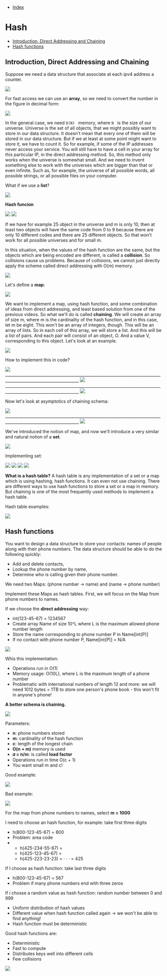 * [Index](https://github.com/KiraDiShira/AlgorithmsAndDataStructures/blob/master/README.md#project-title)

# Hash

- [Introduction, Direct Addressing and Chaining](#introduction-direct-addressing-and-chaining)
- [Hash functions](#hash-functions)

## Introduction, Direct Addressing and Chaining

Suppose we need a data structure that associate at each ipv4 address a counter.

<img src="https://github.com/KiraDiShira/AlgorithmsAndDataStructures/blob/master/RepoFiles/Hash/Images/h2.PNG" />

For fast access we can use an **array**, so we need to convert the number in the figure in decimal form:

<img src="https://github.com/KiraDiShira/AlgorithmsAndDataStructures/blob/master/RepoFiles/Hash/Images/h1.PNG" />

In the general case, we need  `O(N) ` memory, where  `N ` is the size of our universe. Universe is the set of all objects, that we might possibly want to store in our data structure. It doesn't mean that every one of them will be stored in our data structure. But if we at least at some point might want to store it, we have to count it. So for example, if some of the IP addresses never access your service. You will still have to have a cell in your array for this particular IP, in the direct addressing method. So, this method only works when the universe is somewhat small. And we need to invent something else to work with the universes which are bigger than that or even infinite. Such as, for example, the universe of all possible words, all possible strings, or all possible files on your computer.

What if we use a **list**?

<img src="https://github.com/KiraDiShira/AlgorithmsAndDataStructures/blob/master/RepoFiles/Hash/Images/h3.PNG" />

**Hash funcion**

<img src="https://github.com/KiraDiShira/AlgorithmsAndDataStructures/blob/master/RepoFiles/Hash/Images/h4.PNG" />

<img src="https://github.com/KiraDiShira/AlgorithmsAndDataStructures/blob/master/RepoFiles/Hash/Images/h5.PNG" />

If we have for example 25 object in the universe and m is only 10, then at least two objects will have the same code from 0 to 9 because there are only 10 different codes and there are 25 different objects. So that won't work for all possible universes and for small m. 

In this situation, when the values of the hash function are the same, but the objects which are being encoded are different, is called a **collision**. So collisions cause us problems. Because of collisions, we cannot just directly apply the scheme called direct addressing with O(m) memory.

<img src="https://github.com/KiraDiShira/AlgorithmsAndDataStructures/blob/master/RepoFiles/Hash/Images/h6.PNG" />

Let's define a **map**:

<img src="https://github.com/KiraDiShira/AlgorithmsAndDataStructures/blob/master/RepoFiles/Hash/Images/h7.PNG" />

We want to implement a map, using hash function, and some combination of ideas from direct addressing, and least based solution from one of the previous videos. So what we'll do is called **chaining**. We will create an array of size m, where m is the cardinality of the hash function, and in this case, let m be eight. This won't be an array of integers, though. This will be an array of lists. So in each cell of this array, we will store a list. And this will be a list of pairs. And each pair will consist of an object, O. And a value V, corresponding to this object. Let's look at an example. 

<img src="https://github.com/KiraDiShira/AlgorithmsAndDataStructures/blob/master/RepoFiles/Hash/Images/h8.PNG" />

How to implement this in code?

<img src="https://github.com/KiraDiShira/AlgorithmsAndDataStructures/blob/master/RepoFiles/Hash/Images/h9.PNG" />
___________________________________________________________________________________________________________________
<img src="https://github.com/KiraDiShira/AlgorithmsAndDataStructures/blob/master/RepoFiles/Hash/Images/h10.PNG" />
___________________________________________________________________________________________________________________
<img src="https://github.com/KiraDiShira/AlgorithmsAndDataStructures/blob/master/RepoFiles/Hash/Images/h11.PNG" />

Now let's look at asymptotics of chaining schema:

<img src="https://github.com/KiraDiShira/AlgorithmsAndDataStructures/blob/master/RepoFiles/Hash/Images/h12.PNG" />
___________________________________________________________________________________________________________________
<img src="https://github.com/KiraDiShira/AlgorithmsAndDataStructures/blob/master/RepoFiles/Hash/Images/h13.PNG" />

 We've introduced the notion of map, and now we'll introduce a very similar and natural notion of a **set**. 
 
 <img src="https://github.com/KiraDiShira/AlgorithmsAndDataStructures/blob/master/RepoFiles/Hash/Images/h14.PNG" />
 
 Implementing set:
 
 <img src="https://github.com/KiraDiShira/AlgorithmsAndDataStructures/blob/master/RepoFiles/Hash/Images/h15.PNG" />
 
 <img src="https://github.com/KiraDiShira/AlgorithmsAndDataStructures/blob/master/RepoFiles/Hash/Images/h16.PNG" />
 
<img src="https://github.com/KiraDiShira/AlgorithmsAndDataStructures/blob/master/RepoFiles/Hash/Images/h17.PNG" />
  
<img src="https://github.com/KiraDiShira/AlgorithmsAndDataStructures/blob/master/RepoFiles/Hash/Images/h18.PNG" />

**What is a hash table?** A hash table is any implementation of a set or a map which is using hashing, hash functions. It can even not use chaining. There are different ways to use hash functions to store a set or a map in memory. But chaining is one of the most frequently used methods to implement a hash table. 

Hash table examples:

<img src="https://github.com/KiraDiShira/AlgorithmsAndDataStructures/blob/master/RepoFiles/Hash/Images/h19.PNG" />

## Hash functions

You want to design a data structure to store your contacts: names of people along with their phone numbers. The data structure should
be able to do the following quickly:

- Add and delete contacts,
- Lookup the phone number by name,
- Determine who is calling given their phone number.

We need two Maps: (phone number → name) and (name → phone number)

Implement these Maps as hash tables. First, we will focus on the Map from phone numbers to names.

If we choose the **direct addressing** way:

- int(123-45-67) = 1234567
- Create array Name of size 10^L where L is the maximum allowed phone number length
- Store the name corresponding to phone number P in Name[int(P)]
- If no contact with phone number P, Name[int(P)] = N/A

<img src="https://github.com/KiraDiShira/AlgorithmsAndDataStructures/blob/master/RepoFiles/Hash/Images/h20.PNG" />

Whis this implementation:

- Operations run in O(1)
- Memory usage: O(10L), where L is the maximum length of a phone number
- Problematic with international numbers of length 12 and more: we will need 1012 bytes = 1TB to store one person's phone book - this won't fit in anyone's phone!

**A better schema is chaining.**

<img src="https://github.com/KiraDiShira/AlgorithmsAndDataStructures/blob/master/RepoFiles/Hash/Images/h21.PNG" />

Parameters:

- **n**: phone numbers stored
- **m**: cardinality of the hash function
- **c**: length of the longest chain
- **O(n + m)** memory is used
- **𝛼 = n/m**: is called **load factor**
- Operations run in time O(c + 1)
- You want small m and c!

Good example:

<img src="https://github.com/KiraDiShira/AlgorithmsAndDataStructures/blob/master/RepoFiles/Hash/Images/h22.PNG" />

Bad example:

<img src="https://github.com/KiraDiShira/AlgorithmsAndDataStructures/blob/master/RepoFiles/Hash/Images/h23.PNG" />

For the map from phone numbers to names, select **m = 1000**

I need to choose an hash function, for example: take first three digits
- h(800-123-45-67) = 800
- Problem: area code
- * h(425-234-55-67) =
  * h(425-123-45-67) =
  * h(425-223-23-23) = · · · = 425

If I choose as hash function: take last three digits
- h(800-123-45-67) = 567
- Problem if many phone numbers end with three zeros

If i chosse a random value as hash function: random number between 0 and 999
- Uniform distribution of hash values
- Different value when hash function called again -> we won't be able to find anything!
- Hash function must be deterministic

Good hash functions are:

- Deterministic
- Fast to compute
- Distributes keys well into different cells
- Few collisions

<img src="https://github.com/KiraDiShira/AlgorithmsAndDataStructures/blob/master/RepoFiles/Hash/Images/h24.PNG" />
